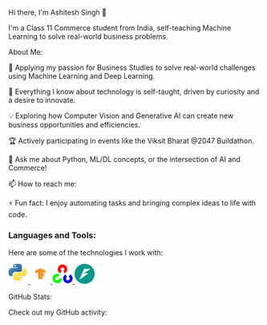 Hi there, I'm Ashitesh Singh 👋

I'm a Class 11 Commerce student from India, self-teaching Machine Learning to solve real-world business problems.

About Me:

🔭 Applying my passion for Business Studies to solve real-world challenges using Machine Learning and Deep Learning.

🌱 Everything I know about technology is self-taught, driven by curiosity and a desire to innovate.

💡 Exploring how Computer Vision and Generative AI can create new business opportunities and efficiencies.

🏆 Actively participating in events like the Viksit Bharat @2047 Buildathon.

🤔 Ask me about Python, ML/DL concepts, or the intersection of AI and Commerce!

📫 How to reach me:  <!-- Replace with your LinkedIn URL -->

⚡ Fun fact: I enjoy automating tasks and bringing complex ideas to life with code.

### Languages and Tools:

Here are some of the technologies I work with:

<p align="left"> 
  <a href="https://www.python.org" target="_blank" rel="noreferrer"> 
    <img src="images.jpg" alt="Python" width="40" height="40"/> 
    </a> 
  <a href="https://www.tensorflow.org" target="_blank" rel="noreferrer"> 
    <img src="unnamed.jpg" alt="TensorFlow" width="40" height="40"/> 
    </a> 
  <a href="https://opencv.org/" target="_blank" rel="noreferrer"> 
    <img src="opencv_logo_icon_170887.png" alt="OpenCV" width="40" height="40"/> 
    </a> 
  <a href="https://colab.research.google.com/" target="_blank" rel="noreferrer"> 
    <img src="download.png" alt="Google Colab" width="40" height="40"/> 
    </a> 
</p>

GitHub Stats:

Check out my GitHub activity:

<!-- These stats will automatically update based on your GitHub username -->
